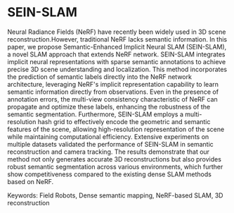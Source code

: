 # SEIN-SLAM
Neural Radiance Fields (NeRF) have recently been widely used in 3D scene reconstruction.However, traditional NeRF lacks semantic information. In this paper, we propose Semantic-Enhanced Implicit Neural SLAM (SEIN-SLAM), a novel SLAM approach that extends NeRF network. SEIN-SLAM integrates implicit neural representations with sparse semantic annotations to achieve precise 3D scene understanding and localization. This method incorporates the prediction of semantic labels directly into the NeRF network architecture, leveraging NeRF's implicit representation capability to learn semantic information directly from observations. Even in the presence of annotation errors, the multi-view consistency characteristic of NeRF can propagate and optimize these labels, enhancing the robustness of the semantic segmentation. Furthermore, SEIN-SLAM employs a multi-resolution hash grid to effectively encode the geometric and semantic features of the scene, allowing high-resolution representation of the scene while maintaining computational efficiency. Extensive experiments on multiple datasets validated the performance of SEIN-SLAM in semantic reconstruction and camera tracking. The results demonstrate that our method not only generates accurate 3D reconstructions but also provides robust semantic segmentation across various environments, which further show competitiveness compared to the existing dense SLAM methods based on NeRF.

Keywords: Field Robots, Dense semantic mapping, NeRF-based SLAM, 3D reconstruction
